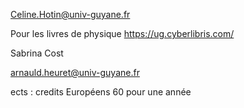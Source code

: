 Celine.Hotin@univ-guyane.fr

Pour les livres de physique 
https://ug.cyberlibris.com/

Sabrina Cost

arnauld.heuret@univ-guyane.fr


ects : credits Européens
60 pour une année 
